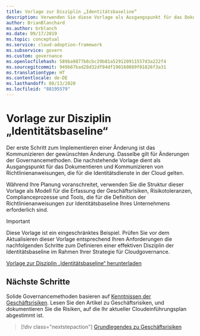 ```yaml
---
title: Vorlage zur Disziplin „Identitätsbaseline“
description: Verwenden Sie diese Vorlage als Ausgangspunkt für das Dokumentieren und Kommunizieren von Richtlinienanweisungen, die für die Identitätsdienste in der Cloud gelten.
author: BrianBlanchard
ms.author: brblanch
ms.date: 09/17/2019
ms.topic: conceptual
ms.service: cloud-adoption-framework
ms.subservice: govern
ms.custom: governance
ms.openlocfilehash: 589ba9877b8cbc29b81a529120911557d3a222f4
ms.sourcegitcommit: 949b87bad28d32df84df190160089f01826f3a31
ms.translationtype: HT
ms.contentlocale: de-DE
ms.lasthandoff: 08/13/2020
ms.locfileid: "88195579"
---
```

# <a name="identity-baseline-discipline-template"></a>Vorlage zur Disziplin „Identitätsbaseline“

Der erste Schritt zum Implementieren einer Änderung ist das Kommunizieren der gewünschten Änderung. Dasselbe gilt für Änderungen der Governancemethoden. Die nachstehende Vorlage dient als Ausgangspunkt für das Dokumentieren und Kommunizieren von Richtlinienanweisungen, die für die Identitätsdienste in der Cloud gelten.

Während Ihre Planung voranschreitet, verwenden Sie die Struktur dieser Vorlage als Modell für die Erfassung der Geschäftsrisiken, Risikotoleranzen, Complianceprozesse und Tools, die für die Definition der Richtlinienanweisungen zur Identitätsbaseline Ihres Unternehmens erforderlich sind.

> [!IMPORTANT]
> Diese Vorlage ist ein eingeschränktes Beispiel. Prüfen Sie vor dem Aktualisieren dieser Vorlage entsprechend Ihren Anforderungen die nachfolgenden Schritte zum Definieren einer effektiven Disziplin der Identitätsbaseline im Rahmen Ihrer Strategie für Cloudgovernance.

[Vorlage zur Disziplin „Identitätsbaseline“ herunterladen](https://raw.githubusercontent.com/microsoft/CloudAdoptionFramework/master/govern/identity-baseline-discipline-template.docx)

## <a name="next-steps"></a>Nächste Schritte

Solide Governancemethoden basieren auf [Kenntnissen der Geschäftsrisiken](./business-risks.md). Lesen Sie den Artikel zu Geschäftsrisiken, und dokumentieren Sie die Risiken, auf die Ihr aktueller Cloudeinführungsplan abgestimmt ist.

> [!div class="nextstepaction"]
> [Grundlegendes zu Geschäftsrisiken](./business-risks.md)
